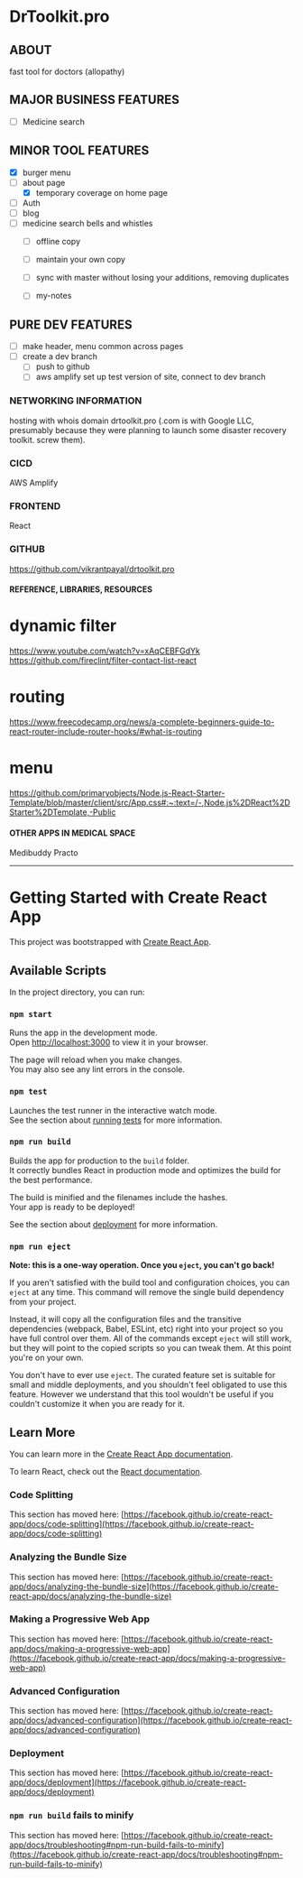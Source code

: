 # DrToolkit.pro

## ABOUT
fast tool for doctors (allopathy)

## MAJOR BUSINESS FEATURES
- [ ] Medicine search

## MINOR TOOL FEATURES
- [x] burger menu
- [ ] about page
    - [x] temporary coverage on home page
- [ ] Auth
- [ ] blog
- [ ] medicine search bells and whistles
    - [ ] offline copy
    - [ ] maintain your own copy
    - [ ] sync with master without losing your additions, removing duplicates
    - [ ] my-notes  


## PURE DEV FEATURES
- [ ] make header, menu common across pages
- [ ] create a dev branch
    - [ ] push to github
    - [ ] aws amplify set up test version of site, connect to dev branch

### NETWORKING INFORMATION
hosting with whois
domain drtoolkit.pro (.com is with Google LLC, presumably because they were planning to launch some disaster recovery toolkit. screw them).

### CICD
AWS Amplify

### FRONTEND 
React

### GITHUB
https://github.com/vikrantpayal/drtoolkit.pro

#### REFERENCE, LIBRARIES, RESOURCES
# dynamic filter
https://www.youtube.com/watch?v=xAqCEBFGdYk
https://github.com/fireclint/filter-contact-list-react

# routing
https://www.freecodecamp.org/news/a-complete-beginners-guide-to-react-router-include-router-hooks/#what-is-routing

# menu
https://github.com/primaryobjects/Node.js-React-Starter-Template/blob/master/client/src/App.css#:~:text=/-,Node.js%2DReact%2DStarter%2DTemplate,-Public


#### OTHER APPS IN MEDICAL SPACE
Medibuddy
Practo

 - - - -

# Getting Started with Create React App

This project was bootstrapped with [Create React App](https://github.com/facebook/create-react-app).

## Available Scripts

In the project directory, you can run:

### `npm start`

Runs the app in the development mode.\
Open [http://localhost:3000](http://localhost:3000) to view it in your browser.

The page will reload when you make changes.\
You may also see any lint errors in the console.

### `npm test`

Launches the test runner in the interactive watch mode.\
See the section about [running tests](https://facebook.github.io/create-react-app/docs/running-tests) for more information.

### `npm run build`

Builds the app for production to the `build` folder.\
It correctly bundles React in production mode and optimizes the build for the best performance.

The build is minified and the filenames include the hashes.\
Your app is ready to be deployed!

See the section about [deployment](https://facebook.github.io/create-react-app/docs/deployment) for more information.

### `npm run eject`

**Note: this is a one-way operation. Once you `eject`, you can't go back!**

If you aren't satisfied with the build tool and configuration choices, you can `eject` at any time. This command will remove the single build dependency from your project.

Instead, it will copy all the configuration files and the transitive dependencies (webpack, Babel, ESLint, etc) right into your project so you have full control over them. All of the commands except `eject` will still work, but they will point to the copied scripts so you can tweak them. At this point you're on your own.

You don't have to ever use `eject`. The curated feature set is suitable for small and middle deployments, and you shouldn't feel obligated to use this feature. However we understand that this tool wouldn't be useful if you couldn't customize it when you are ready for it.

## Learn More

You can learn more in the [Create React App documentation](https://facebook.github.io/create-react-app/docs/getting-started).

To learn React, check out the [React documentation](https://reactjs.org/).

### Code Splitting

This section has moved here: [https://facebook.github.io/create-react-app/docs/code-splitting](https://facebook.github.io/create-react-app/docs/code-splitting)

### Analyzing the Bundle Size

This section has moved here: [https://facebook.github.io/create-react-app/docs/analyzing-the-bundle-size](https://facebook.github.io/create-react-app/docs/analyzing-the-bundle-size)

### Making a Progressive Web App

This section has moved here: [https://facebook.github.io/create-react-app/docs/making-a-progressive-web-app](https://facebook.github.io/create-react-app/docs/making-a-progressive-web-app)

### Advanced Configuration

This section has moved here: [https://facebook.github.io/create-react-app/docs/advanced-configuration](https://facebook.github.io/create-react-app/docs/advanced-configuration)

### Deployment

This section has moved here: [https://facebook.github.io/create-react-app/docs/deployment](https://facebook.github.io/create-react-app/docs/deployment)

### `npm run build` fails to minify

This section has moved here: [https://facebook.github.io/create-react-app/docs/troubleshooting#npm-run-build-fails-to-minify](https://facebook.github.io/create-react-app/docs/troubleshooting#npm-run-build-fails-to-minify)
